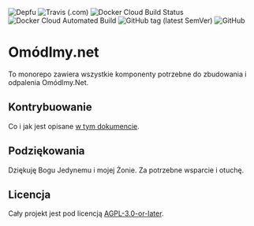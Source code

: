 ![Depfu](https://img.shields.io/depfu/icxc-pl/omodlmy-net)
![Travis (.com)](https://img.shields.io/travis/com/icxc-pl/omodlmy-net?label=eslint)
![Docker Cloud Build Status](https://img.shields.io/docker/cloud/build/icxc/omodlmy-net)
![Docker Cloud Automated Build](https://img.shields.io/docker/cloud/automated/icxc/omodlmy-net)
![GitHub tag (latest SemVer)](https://img.shields.io/github/v/tag/icxc-pl/omodlmy-net?color=%235b1adb)
![GitHub](https://img.shields.io/github/license/icxc-pl/omodlmy-net)

# Omódlmy.net

To monorepo zawiera wszystkie komponenty potrzebne do zbudowania i odpalenia Omódlmy.Net.

## Kontrybuowanie

Co i jak jest opisane [w tym dokumencie](CONTRIBUTING.md).

## Podziękowania

Dziękuję Bogu Jedynemu i mojej Żonie. Za potrzebne wsparcie i otuchę.

## Licencja

Cały projekt jest pod licencją [AGPL-3.0-or-later](LICENSE).

